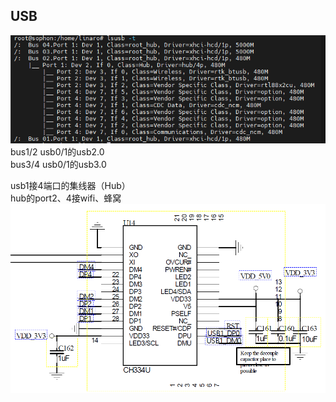 ## USB
![alt text](pic/lsusb-t.png)
bus1/2  usb0/1的usb2.0  
bus3/4  usb0/1的usb3.0

usb1接4端口的集线器（Hub）  
hub的port2、4接wifi、蜂窝
![alt text](pic/usbhub.png)

